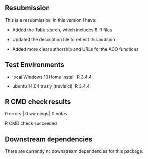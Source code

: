 ## Resubmission
This is a resubmission. In this version I have:

* Added the Tabu search, which includes 6 .R files

* Updated the description file to reflect this addition

* Added more clear authorship and URLs for the ACO functions


## Test Environments

* local Windows 10 Home install, R 3.4.4

* ubuntu 14.04 trusty (travis ci), R 3.4.4

## R CMD check results
0 errors | 0 warnings | 0 notes

R CMD check succeeded


## Downstream dependencies
There are currently no downstream dependencies for this package.